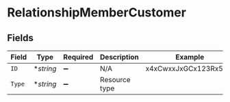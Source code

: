 # RelationshipMemberCustomer


## Fields

| Field                 | Type                  | Required              | Description           | Example               |
| --------------------- | --------------------- | --------------------- | --------------------- | --------------------- |
| `ID`                  | **string*             | :heavy_minus_sign:    | N/A                   | x4xCwxxJxGCx123Rx5xTx |
| `Type`                | **string*             | :heavy_minus_sign:    | Resource type         |                       |